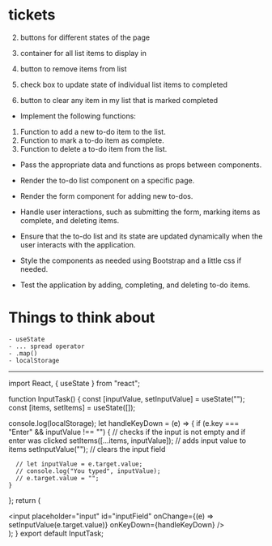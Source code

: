 # tickets
 <!-- 1. input field -->

 2. buttons for different states of the page

 3. container for all list items to display in

 4. button to remove items from list

 5. check box to update state of individual list items to completed

 6. button to clear any item in my list that is marked completed



- Implement the following functions:
1. Function to add a new to-do item to the list.
2. Function to mark a to-do item as complete.
3. Function to delete a to-do item from the list.

- Pass the appropriate data and functions as props between components.

- Render the to-do list component on a specific page.

- Render the form component for adding new to-dos.

- Handle user interactions, such as submitting the form, marking items as    complete, and deleting items.

- Ensure that the to-do list and its state are updated dynamically when the user interacts with the application.

- Style the components as needed using Bootstrap and a little css if needed.

- Test the application by adding, completing, and deleting to-do items.



# Things to think about

    - useState
    - ... spread operator
    - .map()
    - localStorage



----------
import React, { useState } from "react";

function InputTask() {
  const [inputValue, setInputValue] = useState("");
  const [items, setItems] = useState([]);

  console.log(localStorage);
  let handleKeyDown = (e) => {
    if (e.key === "Enter" && inputValue !== "") {
      // checks if the input is not empty and if enter was clicked
      setItems([...items, inputValue]); // adds input value to items
      setInputValue(""); // clears the input field

      // let inputValue = e.target.value;
      // console.log("You typed", inputValue);
      // e.target.value = "";
    }
  };
  return (
    <div>
      <input
        placeholder="input"
        id="inputField"
        onChange={(e) => setInputValue(e.target.value)}
        onKeyDown={handleKeyDown}
      />
    </div>
  );
}
export default InputTask;
